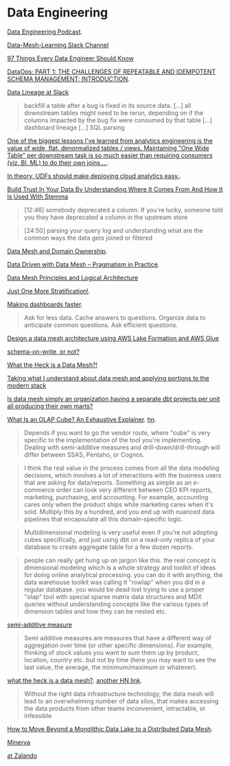 # Data Engineering

[Data Engineering Podcast](https://www.dataengineeringpodcast.com/).

[Data-Mesh-Learning Slack Channel](https://launchpass.com/data-mesh-learning)

[97 Things Every Data Engineer Should Know](https://www.goodreads.com/book/show/56916802-97-things-every-data-engineer-should-know)

[DataOps: PART 1: THE CHALLENGES OF REPEATABLE AND IDEMPOTENT SCHEMA MANAGEMENT: INTRODUCTION](https://www.dataops.live/blog/the-challenges-of-repeatable-and-idempotent-schema-management-introduction).

[Data Lineage at Slack](https://slack.engineering/data-lineage-at-slack/)

> backfill a table after a bug is fixed in its source data. [...] all downstream tables might need to be rerun, depending on if the columns impacted by the bug fix were consumed by that table [...] dashboard lineage [...] SQL parsing

[One of the biggest lessons I've learned from analytics engineering is the value of wide, flat, denormalized tables / views. Maintaining "One Wide Table" per downstream task is so much easier than requiring consumers (viz, BI, ML) to do their own joins....](https://twitter.com/pbailis/status/1428801544367984645).

[In theory, UDFs should make deploying cloud analytics easy.](https://twitter.com/pbailis/status/1428458584040374280).

[Build Trust In Your Data By Understanding Where It Comes From And How It Is Used With Stemma](https://www.dataengineeringpodcast.com/stemma-data-discovery-episode-211/)

> [12:46] somebody deprecated a column. If you're lucky, someone told you they have deprecated a column in the upstream store

> [24:50] parsing your query log and understanding what are the common ways the data gets joined or filtered 

[Data Mesh and Domain Ownership](https://www.youtube.com/watch?v=GCNOOB9cFdU). 

[Data Driven with Data Mesh – Pragmatism in Practice](https://www.youtube.com/watch?v=e6lqj5PpxOs).

[Data Mesh Principles and Logical Architecture](https://martinfowler.com/articles/data-mesh-principles.html)

[Just One More Stratification!](https://greatexpectations.io/blog/one-more-stratification/).

[Making dashboards faster](https://www.metabase.com/learn/administration/making-dashboards-faster).

> Ask for less data.
> Cache answers to questions.
> Organize data to anticipate common questions.
> Ask efficient questions.

[Design a data mesh architecture using AWS Lake Formation and AWS Glue](https://aws.amazon.com/blogs/big-data/design-a-data-mesh-architecture-using-aws-lake-formation-and-aws-glue/)

[schema-on-write, or not?](https://news.ycombinator.com/item?id=28260328)

[What the Heck is a Data Mesh?!](https://cnr.sh/essays/what-the-heck-data-mesh)

[Taking what I understand about data mesh and applying portions to the modern stack](https://twitter.com/sethrosen/status/1425594775986659328)

[Is data mesh simply an organization having a separate dbt projects per unit all producing their own marts?](https://twitter.com/sethrosen/status/1425595435301883907)

[What Is an OLAP Cube? An Exhaustive Explainer](https://www.holistics.io/blog/what-is-an-olap-cube-an-exhaustive-explainer/). [hn](https://news.ycombinator.com/item?id=28401230).

> Depends if you want to go the vendor route, where "cube" is very specific to the implementation of the tool you're implementing. Dealing with semi-additive measures and drill-down/drill-through will differ between SSAS, Pentaho, or Cognos.

> I think the real value in the process comes from all the data modeling decisions, which involves a lot of interactions with the business users that are asking for data/reports. Something as simple as an e-commerce order can look very different between CEO KPI reports, marketing, purchasing, and accounting. For example, accounting cares only when the product ships while marketing cares when it's sold. Multiply this by a hundred, and you end up with nuanced data pipelines that encapsulate all this domain-specific logic.

> Multidimensional modeling is very useful even if you're not adopting cubes specifically, and just using dbt on a read-only replica of your database to create aggregate table for a few dozen reports.

> people can really get hung up on jargon like this. the real concept is dimensional modeling which is a whole strategy and toolkit of ideas for doing online analytical processing. you can do it with anything, the data warehouse toolkit was calling it "rowlap" when you did in a regular database. you would be dead lost trying to use a proper "olap" tool with special sparse matrix data structures and MDX queries without understanding concepts like the various types of dimension tables and how they can be nested etc.

[semi-additive measure](https://www.oraylis.de/blog/2012/semi-additive-measures-in-sql-server-standard-edition)

> Semi additive measures are measures that have a different way of aggregation over time (or other specific dimensions). For example, thinking of stock values you want to sum them up by product, location, country etc. but not by time (here you may want to see the last value, the average, the minimum/maximum or whatever).

[what the heck is a data mesh?](https://news.ycombinator.com/item?id=27999348). [another HN link](https://news.ycombinator.com/item?id=26581271).

> Without the right data infrastructure technology, the data mesh will lead to an overwhelming number of data silos, that makes accessing the data products from other teams inconvenient, intractable, or infeasible.

[How to Move Beyond a Monolithic Data Lake to a Distributed Data Mesh](https://martinfowler.com/articles/data-monolith-to-mesh.html).

[Minerva](https://medium.com/airbnb-engineering/airbnb-metric-computation-with-minerva-part-2-9afe6695b486)

[at Zalando](https://databricks.com/session_na20/data-mesh-in-practice-how-europes-leading-online-platform-for-fashion-goes-beyond-the-data-lake)

